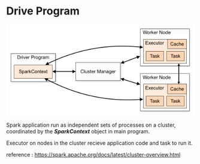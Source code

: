 # Drive Program

![DriverProgram](./img/DriverProgram.png)

Spark application run as independent sets of processes on a cluster, coordinated by the ***SparkContext*** object in main program.

Executor on nodes in the cluster recieve application code and task to run it.

reference : https://spark.apache.org/docs/latest/cluster-overview.html
